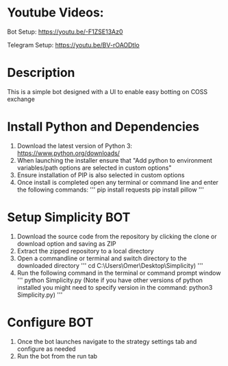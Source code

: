 # Youtube Videos:

Bot Setup: https://youtu.be/-F1ZSE13Az0

Telegram Setup: https://youtu.be/BV-rOAODtlo

# Description

This is a simple bot designed with a UI to enable easy botting on COSS exchange

# Install Python and Dependencies
1. Download the latest version of Python 3: https://www.python.org/downloads/
2. When launching the installer ensure that "Add python to environment variables/path options are selected in custom options"
3. Ensure installation of PIP is also selected in custom options
4. Once install is completed open any terminal or command line and enter the following commands:
'''
pip install requests
pip install pillow
'''
# Setup Simplicity BOT
1. Download the source code from the repository by clicking the clone or download option and saving as ZIP
2. Extract the zipped repository to a local directory
3. Open a commandline or terminal and switch directory to the downloaded directory 
'''
cd C:\Users\Omer\Desktop\Simplicity)
'''
4. Run the following command in the terminal or command prompt window
'''
python Simplicity.py
(Note if you have other versions of python installed you might need to specify version in the command: python3 Simplicity.py)
'''
# Configure BOT
1. Once the bot launches navigate to the strategy settings tab and configure as needed
2. Run the bot from the run tab
